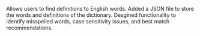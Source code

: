 Allows users to find definitions to English words. 
Added a JSON file to store the words and definitions of the dictionary. 
Desgined functionality to identify misspelled words, case sensitivity issues, and best match recommendations.
